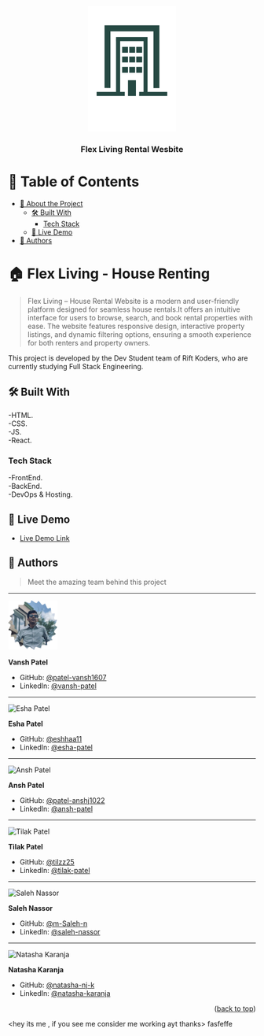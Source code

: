   <div align="center">
  <img src="./Images/company-logo.png" alt="logo" width="180"  height="auto" />
  <br/>

  <h3><b>Flex Living Rental Wesbite</b></h3>

  </div>

<!-- TABLE OF CONTENTS -->

# 📗 Table of Contents

- [📖 About the Project](#about-project)
  - [🛠 Built With](#built-with)
    - [Tech Stack](#tech-stack)
  - [🚀 Live Demo](#live-demo)
- [👥 Authors](#authors)


<!-- PROJECT DESCRIPTION -->

# 🏠 Flex Living - House Renting <a name="about-project"></a>

> Flex Living – House Rental Website is a modern and user-friendly platform designed for seamless house rentals.It offers an intuitive interface for users to browse, search, and book rental properties with ease. The website features responsive design, interactive property listings, and dynamic filtering options, ensuring a smooth experience for both renters and property owners.

This project is developed by the Dev Student team of Rift Koders, who are currently studying Full Stack Engineering.


## 🛠 Built With <a name="built-with"></a>
-HTML.<br>
-CSS.<br>
-JS.<br>
-React.


### Tech Stack <a name="tech-stack"></a>

-FrontEnd. <br>
-BackEnd.<br>
-DevOps & Hosting.


<!-- LIVE DEMO -->

## 🚀 Live Demo <a name="live-demo"></a>

- [Live Demo Link](https://flex-living-rental-website.vercel.app/)


<!-- AUTHORS -->

## 👥 Authors <a name="authors"></a>

> Meet the amazing team behind this project
<hr>
<img src="./Images/vansh.png" alt="Vansh Patel" width="100" >

**Vansh Patel**

- GitHub: [@patel-vansh1607](https://github.com/patel-vansh1607)
- LinkedIn: [@vansh-patel](https://www.linkedin.com/in/vansh-patel-72650b26a/)

<hr>
<img src="./Images/" alt="Esha Patel" width="100" >

**Esha Patel**

- GitHub: [@eshhaa11](https://github.com/Eshhaa11)
- LinkedIn: [@esha-patel](https://www.linkedin.com/in/esha-patel-9463ab317)

<hr>
<img src="./Images/" alt="Ansh Patel" width="100" >

 **Ansh Patel**

- GitHub: [@patel-anshj1022](https://github.com/Patel-anshj1022)
- LinkedIn: [@ansh-patel](https://www.linkedin.com/in/ansh-patel-245513337/)

<hr>
<img src="./Images/" alt="Tilak Patel" width="100" >

 **Tilak Patel**

- GitHub: [@tilzz25](https://github.com/tilzz25)
- LinkedIn: [@tilak-patel](https://www.linkedin.com/in/tilak-patel-a226a5337/)

<hr>
<img src="./Images/" alt="Saleh Nassor" width="100" >

 **Saleh Nassor**

- GitHub: [@m-Saleh-n](https://github.com/M-Saleh-N)
- LinkedIn: [@saleh-nassor](https://www.linkedin.com/in/saleh-nasser-429513337)

<hr>
<img src="./Images/" alt="Natasha Karanja" width="100" >

 **Natasha Karanja**

- GitHub: [@natasha-nj-k](https://github.com/Natasha-nj-k)
- LinkedIn: [@natasha-karanja](https://www.linkedin.com/in/natasha-karanja-44117a336/)

<p align="right">(<a href="#readme-top">back to top</a>)</p>

<hey its me , if you see me consider me working ayt thanks>
fasfeffe